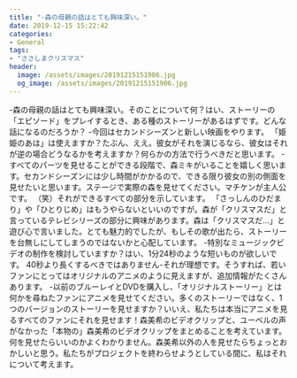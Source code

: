 ```yaml
---
title: "-森の母親の話はとても興味深い。"
date: 2019-12-15 15:22:42
categories:
- General
tags:
- "ささしまクリスマス"
header:
  image: /assets/images/20191215151906.jpg
  og_image: /assets/images/20191215151906.jpg
---
```


-森の母親の話はとても興味深い。そのことについて何？はい、ストーリーの「エピソード」をプレイするとき、ある種のストーリーがあるはずです。どんな話になるのだろうか？ -今回はセカンドシーズンと新しい映画をやります。 「姫姫のあは」は使えますか？たぶん、ええ。彼女がそれを演じるなら、彼女はそれが逆の場合どうなるかを考えますか？何らかの方法で行うべきだと思います。 -すべてのパーツを見せることができる段階で、森ミキがいることを嬉しく思います。セカンドシーズンには少し時間がかかるので、できる限り彼女の別の側面を見せたいと思います。ステージで実際の森を見せてください。マチケンが主人公です。 （笑）それができるすべての部分を示しています。 「さっしんのひだまり」や「ひとりじめ」はもうやらないといいのですが。森が「クリスマスだ」と言っているテレビシリーズの部分に興味があります。森は「クリスマスだ...」と遊び心で言いました。とても魅力的でしたが、もしその歌が出たら、ストーリーを台無しにしてしまうのではないかと心配しています。 -特別なミュージックビデオの制作を検討していますか？はい、1分24秒のような短いものが欲しいです。 40秒より長くするべきではありません-それが理想です。そうすれば、若いファンにとってはオリジナルのアニメのように見えますが、追加情報がたくさんあります。 -以前のブルーレイとDVDを購入し、「オリジナルストーリー」とは何かを尋ねたファンにアニメを見せてください。多くのストーリーではなく、1つのバージョンのストーリーを見せますか？いいえ、私たちは本当にアニメを見るすべてのファンにそれを見せます！森美希のビデオクリップと、ユーベルの声がなかった「本物の」森美希のビデオクリップをまとめることを考えています。何を見せたらいいのかよくわかりません。森美希以外の人を見せたらちょっとおかしいと思う。私たちがプロジェクトを終わらせようとしている間に、私はそれについて考えます。
